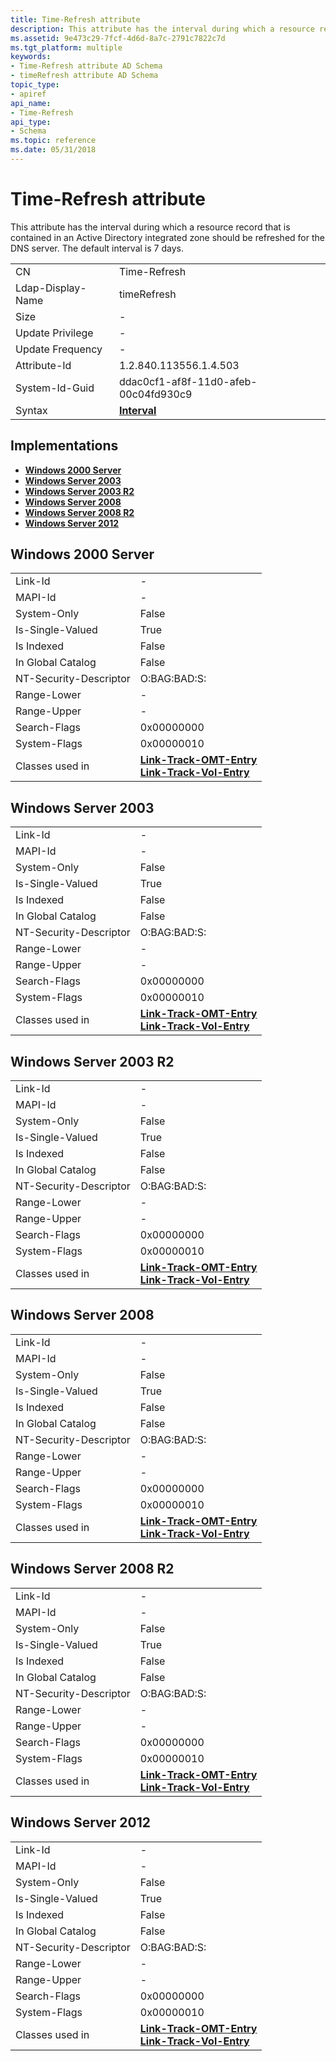 ```yaml
---
title: Time-Refresh attribute
description: This attribute has the interval during which a resource record that is contained in an Active Directory integrated zone should be refreshed for the DNS server. The default interval is 7 days.
ms.assetid: 9e473c29-7fcf-4d6d-8a7c-2791c7822c7d
ms.tgt_platform: multiple
keywords:
- Time-Refresh attribute AD Schema
- timeRefresh attribute AD Schema
topic_type:
- apiref
api_name:
- Time-Refresh
api_type:
- Schema
ms.topic: reference
ms.date: 05/31/2018
---
```


# Time-Refresh attribute

This attribute has the interval during which a resource record that is contained in an Active Directory integrated zone should be refreshed for the DNS server. The default interval is 7 days.



|                   |                                      |
|-------------------|--------------------------------------|
| CN                | Time-Refresh                         |
| Ldap-Display-Name | timeRefresh                          |
| Size              | \-                                   |
| Update Privilege  | \-                                   |
| Update Frequency  | \-                                   |
| Attribute-Id      | 1.2.840.113556.1.4.503               |
| System-Id-Guid    | ddac0cf1-af8f-11d0-afeb-00c04fd930c9 |
| Syntax            | [**Interval**](s-interval.md)       |



## Implementations

-   [**Windows 2000 Server**](#windows-2000-server)
-   [**Windows Server 2003**](#windows-server-2003)
-   [**Windows Server 2003 R2**](#windows-server-2003-r2)
-   [**Windows Server 2008**](#windows-server-2008)
-   [**Windows Server 2008 R2**](#windows-server-2008-r2)
-   [**Windows Server 2012**](#windows-server-2012)

## Windows 2000 Server



|                        |                                                                                                                               |
|------------------------|-------------------------------------------------------------------------------------------------------------------------------|
| Link-Id                | \-                                                                                                                            |
| MAPI-Id                | \-                                                                                                                            |
| System-Only            | False                                                                                                                         |
| Is-Single-Valued       | True                                                                                                                          |
| Is Indexed             | False                                                                                                                         |
| In Global Catalog      | False                                                                                                                         |
| NT-Security-Descriptor | O:BAG:BAD:S:                                                                                                                  |
| Range-Lower            | \-                                                                                                                            |
| Range-Upper            | \-                                                                                                                            |
| Search-Flags           | 0x00000000                                                                                                                    |
| System-Flags           | 0x00000010                                                                                                                    |
| Classes used in        | [**Link-Track-OMT-Entry**](c-linktrackomtentry.md)<br/> [**Link-Track-Vol-Entry**](c-linktrackvolentry.md)<br/> |



## Windows Server 2003



|                        |                                                                                                                               |
|------------------------|-------------------------------------------------------------------------------------------------------------------------------|
| Link-Id                | \-                                                                                                                            |
| MAPI-Id                | \-                                                                                                                            |
| System-Only            | False                                                                                                                         |
| Is-Single-Valued       | True                                                                                                                          |
| Is Indexed             | False                                                                                                                         |
| In Global Catalog      | False                                                                                                                         |
| NT-Security-Descriptor | O:BAG:BAD:S:                                                                                                                  |
| Range-Lower            | \-                                                                                                                            |
| Range-Upper            | \-                                                                                                                            |
| Search-Flags           | 0x00000000                                                                                                                    |
| System-Flags           | 0x00000010                                                                                                                    |
| Classes used in        | [**Link-Track-OMT-Entry**](c-linktrackomtentry.md)<br/> [**Link-Track-Vol-Entry**](c-linktrackvolentry.md)<br/> |



## Windows Server 2003 R2



|                        |                                                                                                                               |
|------------------------|-------------------------------------------------------------------------------------------------------------------------------|
| Link-Id                | \-                                                                                                                            |
| MAPI-Id                | \-                                                                                                                            |
| System-Only            | False                                                                                                                         |
| Is-Single-Valued       | True                                                                                                                          |
| Is Indexed             | False                                                                                                                         |
| In Global Catalog      | False                                                                                                                         |
| NT-Security-Descriptor | O:BAG:BAD:S:                                                                                                                  |
| Range-Lower            | \-                                                                                                                            |
| Range-Upper            | \-                                                                                                                            |
| Search-Flags           | 0x00000000                                                                                                                    |
| System-Flags           | 0x00000010                                                                                                                    |
| Classes used in        | [**Link-Track-OMT-Entry**](c-linktrackomtentry.md)<br/> [**Link-Track-Vol-Entry**](c-linktrackvolentry.md)<br/> |



## Windows Server 2008



|                        |                                                                                                                               |
|------------------------|-------------------------------------------------------------------------------------------------------------------------------|
| Link-Id                | \-                                                                                                                            |
| MAPI-Id                | \-                                                                                                                            |
| System-Only            | False                                                                                                                         |
| Is-Single-Valued       | True                                                                                                                          |
| Is Indexed             | False                                                                                                                         |
| In Global Catalog      | False                                                                                                                         |
| NT-Security-Descriptor | O:BAG:BAD:S:                                                                                                                  |
| Range-Lower            | \-                                                                                                                            |
| Range-Upper            | \-                                                                                                                            |
| Search-Flags           | 0x00000000                                                                                                                    |
| System-Flags           | 0x00000010                                                                                                                    |
| Classes used in        | [**Link-Track-OMT-Entry**](c-linktrackomtentry.md)<br/> [**Link-Track-Vol-Entry**](c-linktrackvolentry.md)<br/> |



## Windows Server 2008 R2



|                        |                                                                                                                               |
|------------------------|-------------------------------------------------------------------------------------------------------------------------------|
| Link-Id                | \-                                                                                                                            |
| MAPI-Id                | \-                                                                                                                            |
| System-Only            | False                                                                                                                         |
| Is-Single-Valued       | True                                                                                                                          |
| Is Indexed             | False                                                                                                                         |
| In Global Catalog      | False                                                                                                                         |
| NT-Security-Descriptor | O:BAG:BAD:S:                                                                                                                  |
| Range-Lower            | \-                                                                                                                            |
| Range-Upper            | \-                                                                                                                            |
| Search-Flags           | 0x00000000                                                                                                                    |
| System-Flags           | 0x00000010                                                                                                                    |
| Classes used in        | [**Link-Track-OMT-Entry**](c-linktrackomtentry.md)<br/> [**Link-Track-Vol-Entry**](c-linktrackvolentry.md)<br/> |



## Windows Server 2012



|                        |                                                                                                                               |
|------------------------|-------------------------------------------------------------------------------------------------------------------------------|
| Link-Id                | \-                                                                                                                            |
| MAPI-Id                | \-                                                                                                                            |
| System-Only            | False                                                                                                                         |
| Is-Single-Valued       | True                                                                                                                          |
| Is Indexed             | False                                                                                                                         |
| In Global Catalog      | False                                                                                                                         |
| NT-Security-Descriptor | O:BAG:BAD:S:                                                                                                                  |
| Range-Lower            | \-                                                                                                                            |
| Range-Upper            | \-                                                                                                                            |
| Search-Flags           | 0x00000000                                                                                                                    |
| System-Flags           | 0x00000010                                                                                                                    |
| Classes used in        | [**Link-Track-OMT-Entry**](c-linktrackomtentry.md)<br/> [**Link-Track-Vol-Entry**](c-linktrackvolentry.md)<br/> |



 

 





